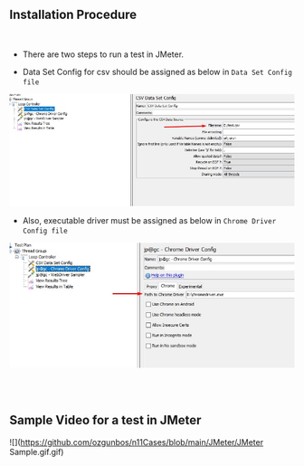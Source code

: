 ## Installation Procedure </br>

</br> 

* There are two steps to run a test in JMeter.

* Data Set Config for csv should be assigned as below in ```Data Set Config file```

<img alt="" src="https://github.com/ozgunbos/n11Cases/blob/main/JMeter/DataSetConfig.jpg">

* Also, executable driver must be assigned as below in ```Chrome Driver Config file```

<img alt="" src="https://github.com/ozgunbos/n11Cases/blob/main/JMeter/JMeterAssignPath.jpg">

</br></br>
## Sample Video for a test in JMeter </br>

![](https://github.com/ozgunbos/n11Cases/blob/main/JMeter/JMeter Sample.gif.gif)
